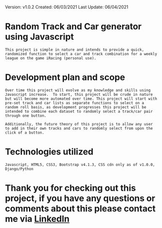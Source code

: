 Version: v1.0.2
Created: 06/03/2021
Last Update: 06/04/2021

# Random Track and Car generator using Javascript #

    This project is simple in nature and intends to provide a quick, randomized function to select a car and track combination for a weekly league on the game iRacing (personal use).

# Development plan and scope #
    Over time this project will evolve as my knowledge and skills using Javascript increase.  To start, this project will be crude in nature but will become more automated over time. This project will start with pre-set track and car lists as separate functions to select on a random roll basis, as development progresses this project will be intended to combine each dataset to randomly select a track/car pair through one button.  

    Additionally, the future theory of this project is to allow any user to add in their own tracks and cars to randomly select from upon the click of a button.

# Technologies utilized #
    Javascript, HTML5, CSS3, Bootstrap v4.1.3, CSS cdn only as of v1.0.0, Django/Python

# Thank you for checking out this project, if you have any questions or comments about this please contact me via [LinkedIn](https://www.linkedin.com/in/dallas-pataska/) #

